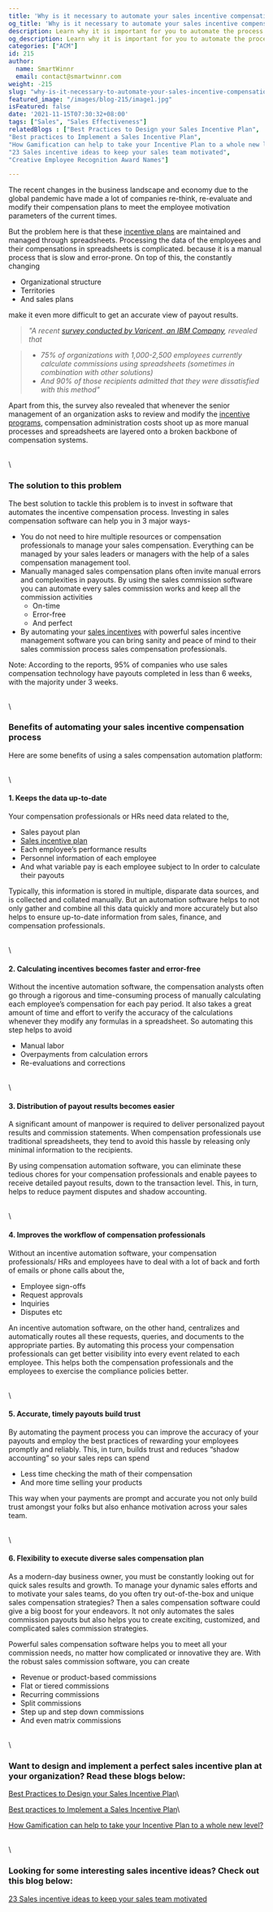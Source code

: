```yaml
---
title: 'Why is it necessary to automate your sales incentive compensation?'
og_title: 'Why is it necessary to automate your sales incentive compensation?'
description: Learn why it is important for you to automate the process of calculating your sales incentive compensation
og_description: Learn why it is important for you to automate the process of calculating your sales incentive compensation
categories: ["ACM"]
id: 215
author:
  name: SmartWinnr
  email: contact@smartwinnr.com
weight: -215
slug: "why-is-it-necessary-to-automate-your-sales-incentive-compensation"
featured_image: "/images/blog-215/image1.jpg"
isFeatured: false
date: '2021-11-15T07:30:32+08:00'
tags: ["Sales", "Sales Effectiveness"]
relatedBlogs : ["Best Practices to Design your Sales Incentive Plan",
"Best practices to Implement a Sales Incentive Plan",
"How Gamification can help to take your Incentive Plan to a whole new level?",
"23 Sales incentive ideas to keep your sales team motivated",
"Creative Employee Recognition Award Names"]

---
```


The recent changes in the business landscape and economy due to the global pandemic have made a lot of companies re-think, re-evaluate and modify their compensation plans to meet the employee motivation parameters of the current times. 

But the problem here is that these [incentive plans](https://www.smartwinnr.com/post/best-practices-to-design-your-sales-incentive-plan/) are maintained and managed through spreadsheets. Processing the data of the employees and their compensations in spreadsheets is complicated. because it is a manual process that is slow and error-prone. On top of this, the constantly changing 

* Organizational structure
* Territories
* And sales plans

make it even more difficult to get an accurate view of payout results. 

> *"A recent [survey conducted by Varicent, an IBM Company](https://www.revelwood.com/uploads/whitepapers/ICM/WP_Automating-Incentive-Compensation_IBM_Cognos-ICM.pdf), revealed that*

> * *75% of organizations with 1,000-2,500 employees currently calculate commissions using spreadsheets (sometimes in combination with other solutions)*
> * *And 90% of those recipients admitted that they were dissatisfied with this method"*



Apart from this, the survey also revealed that whenever the senior management of an organization asks to review and modify the [incentive programs](https://www.smartwinnr.com/post/best-practices-to-implement-a-sales-incentive-plan/), compensation administration costs shoot up as more manual processes and spreadsheets are layered onto a broken backbone of compensation systems.

\
\

### **The solution to this problem**

The best solution to tackle this problem is to invest in software that automates the incentive compensation process. Investing in sales compensation software can help you in 3 major ways-

* You do not need to hire multiple resources or compensation professionals to manage your sales compensation. Everything can be managed by your sales leaders or managers with the help of a sales compensation management tool.
* Manually managed sales compensation plans often invite manual errors and complexities in payouts. By using the sales commission software you can automate every sales commission works and keep all the commission activities 
  * On-time 
  * Error-free
  * And perfect 
* By automating your [sales incentives](https://www.smartwinnr.com/post/sales-incentive-ideas-to-keep-your-sales-team-motivated/) with powerful sales incentive management software you can bring sanity and peace of mind to their sales commission process sales compensation professionals. 

<div class="ml_pro_tip ml-margin-bottom20">
  <span class="ml_text_bold">Note:</span> According to the reports, 95% of companies who use sales compensation technology have payouts completed in less than 6 weeks, with the majority under 3 weeks.
</div>

\
\

### **Benefits of automating your sales incentive compensation process**

Here are some benefits of using a sales compensation automation platform: 

\
\

#### **1. Keeps the data up-to-date**

Your compensation professionals or HRs need data related to the, 

* Sales payout plan 
* [Sales incentive plan](https://www.smartwinnr.com/post/how-gamification-can-help-to-take-your-incentive-plan-to-a-whole-new-level/)
* Each employee’s performance results 
* Personnel information of each employee 
* And what variable pay is each employee subject to In order to calculate their payouts

Typically, this information is stored in multiple, disparate data sources, and is collected and collated manually. But an automation software helps to not only gather and combine all this data quickly and more accurately but also helps to ensure up-to-date information from sales, finance, and compensation professionals.

\
\

#### **2. Calculating incentives becomes faster and error-free**

Without the incentive automation software, the compensation analysts often go through a rigorous and time-consuming process of manually calculating each employee’s compensation for each pay period. It also takes a great amount of time and effort to verify the accuracy of the calculations whenever they modify any formulas in a spreadsheet. So automating this step helps to avoid 

* Manual labor 
* Overpayments from calculation errors 
* Re-evaluations and corrections

\
\

#### **3. Distribution of payout results becomes easier**

A significant amount of manpower is required to deliver personalized payout results and commission statements. When compensation professionals use traditional spreadsheets, they tend to avoid this hassle by releasing only minimal information to the recipients. 

By using compensation automation software, you can eliminate these tedious chores for your compensation professionals and enable payees to receive detailed payout results, down to the transaction level. This, in turn, helps to reduce payment disputes and shadow accounting. 

\
\

#### **4. Improves the workflow of compensation professionals**
Without an incentive automation software, your compensation professionals/ HRs and employees have to deal with a lot of back and forth of emails or phone calls about the,

* Employee sign-offs 
* Request approvals 
* Inquiries 
* Disputes etc 

An incentive automation software, on the other hand, centralizes and automatically routes all these requests, queries, and documents to the appropriate parties. By automating this process your compensation professionals can get better visibility into every event related to each employee. This helps both the compensation professionals and the employees to exercise the compliance policies better.

\
\

#### **5. Accurate, timely payouts build trust**

By automating the payment process you can improve the accuracy of your payouts and employ the best practices of rewarding your employees promptly and reliably. This, in turn, builds trust and reduces “shadow accounting” so your sales reps can spend 

* Less time checking the math of their compensation
* And more time selling your products

This way when your payments are prompt and accurate you not only build trust amongst your folks but also enhance motivation across your sales team. 

\
\

#### **6. Flexibility to execute diverse sales compensation plan**

As a modern-day business owner, you must be constantly looking out for quick sales results and growth. To manage your dynamic sales efforts and to motivate your sales teams, do you often try out-of-the-box and unique sales compensation strategies? Then a sales compensation software could give a big boost for your endeavors. It not only automates the sales commission payouts but also helps you to create exciting, customized, and complicated sales commission strategies.

Powerful sales compensation software helps you to meet all your commission needs, no matter how complicated or innovative they are. With the robust sales commission software, you can create 

* Revenue or product-based commissions 
* Flat or tiered commissions
* Recurring commissions
* Split commissions
* Step up and step down commissions
* And even matrix commissions

\
\

### Want to design and implement a perfect sales incentive plan at your organization? Read these blogs below:

[Best Practices to Design your Sales Incentive Plan](https://smartwinnr.com/post/best-practices-to-design-your-sales-incentive-plan/)\

[Best practices to Implement a Sales Incentive Plan](https://smartwinnr.com/post/best-practices-to-implement-a-sales-incentive-plan/)\

[How Gamification can help to take your Incentive Plan to a whole new level?](https://www.smartwinnr.com/post/how-gamification-can-help-to-take-your-incentive-plan-to-a-whole-new-level/)

\
\

### Looking for some interesting sales incentive ideas? Check out this blog below:

[23 Sales incentive ideas to keep your sales team motivated](https://smartwinnr.com/post/sales-incentive-ideas-to-keep-your-sales-team-motivated/)
